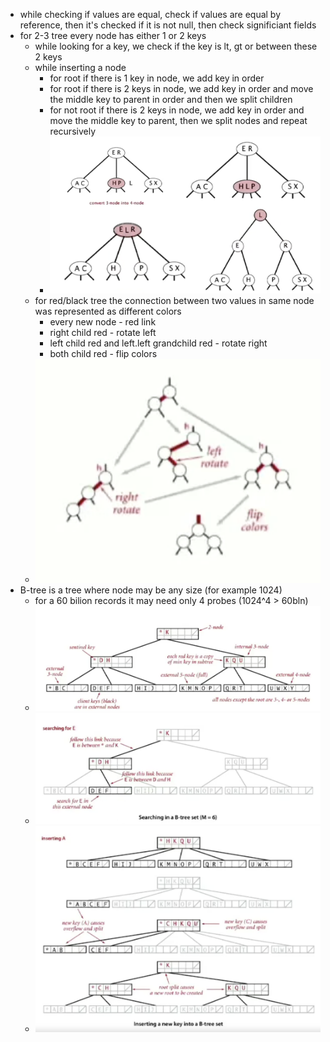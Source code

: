- while checking if  values are equal, check if values are equal by reference, then it's checked if it is not null, then check significiant fields
- for 2-3 tree every node has either 1 or 2 keys
  - while looking for a key, we check if the key is lt, gt or between these 2 keys
  - while inserting a node
    - for root if there is 1 key in node, we add key in order
    - for root if there is 2 keys in node, we add key in order and move the middle key to parent in order and then we split children
    - for not root if there is 2 keys in node, we add key in order and move the middle key to parent, then we split nodes and repeat recursively
    - ![](./BST%202-3.png)
  - for red/black tree the connection between two values in same node was represented as different colors
    - every new node - red link
    - right child red - rotate left
    - left child red and left.left grandchild red - rotate right
    - both child red - flip colors
  - ![](./BST%20red-black%20rotation%20and%20flip.png)
- B-tree is a tree where node may be any size (for example 1024)
  - for a 60 bilion records it may need only 4 probes (1024^4 > 60bln)
  - ![](./B-tree%20anatomy.png)
  - ![](./B-tree%20searching.png)
  - ![](./B-tree%20inserting.png)
